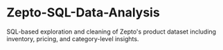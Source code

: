 # Zepto-SQL-Data-Analysis
SQL-based exploration and cleaning of Zepto's product dataset including inventory, pricing, and category-level insights.
